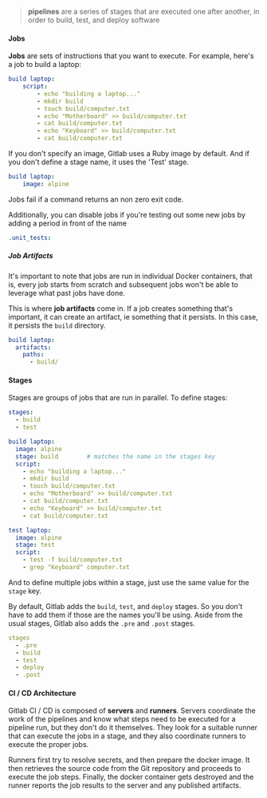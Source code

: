 > **pipelines** are a series of stages that are executed one after another, in order to build, test, and deploy software

#### Jobs
**Jobs** are sets of instructions that you want to execute. For example, here's a job to build a laptop:

```yaml
build laptop:
	script:
		- echo "building a laptop..."
		- mkdir build
		- touch build/computer.txt
		- echo "Motherboard" >> build/computer.txt
		- cat build/computer.txt
		- echo "Keyboard" >> build/computer.txt
		- cat build/computer.txt
```

If you don't specify an image, Gitlab uses a Ruby image by default. And if you don't define a stage name, it uses the 'Test' stage.

```yaml
build laptop:
	image: alpine
```

Jobs fail if a command returns an non zero exit code.

Additionally, you can disable jobs if you're testing out some new jobs by adding a period in front of the name

```yaml
.unit_tests:
```

##### Job Artifacts
It's important to note that jobs are run in individual Docker containers, that is, every job starts from scratch and subsequent jobs won't be able to leverage what past jobs have done.

This is where **job artifacts** come in. If a job creates something that's important, it can create an artifact, ie something that it persists. In this case, it persists the `build` directory.

```yaml
build laptop:
  artifacts:
    paths:
      - build/
```

#### Stages
Stages are groups of jobs that are run in parallel. To define stages:

```yaml
stages:
  - build
  - test

build laptop:
  image: alpine
  stage: build        # matches the name in the stages key
  script:
    - echo "building a laptop..."
    - mkdir build
    - touch build/computer.txt
    - echo "Motherboard" >> build/computer.txt
    - cat build/computer.txt
    - echo "Keyboard" >> build/computer.txt
    - cat build/computer.txt

test laptop:
  image: alpine
  stage: test
  script:
    - test -f build/computer.txt
    - grep "Keyboard" computer.txt
```

And to define multiple jobs within a stage, just use the same value for the `stage` key.

By default, Gitlab adds the `build`, `test`, and `deploy` stages. So you don't have to add them if those are the names you'll be using. Aside from the usual stages, Gitlab also adds the `.pre` and `.post` stages.

```yaml
stages
  - .pre
  - build
  - test
  - deploy
  - .post
```

#### CI / CD Architecture
Gitlab CI / CD is composed of **servers** and **runners**. Servers coordinate the work of the pipelines and know what steps need to be executed for a pipeline run, but they don't do it themselves. They look for a suitable runner that can execute the jobs in a stage, and they also coordinate runners to execute the proper jobs.

Runners first try to resolve secrets, and then prepare the docker image. It then retrieves the source code from the Git repository and proceeds to execute the job steps. Finally, the docker container gets destroyed and the runner reports the job results to the server and any published artifacts.